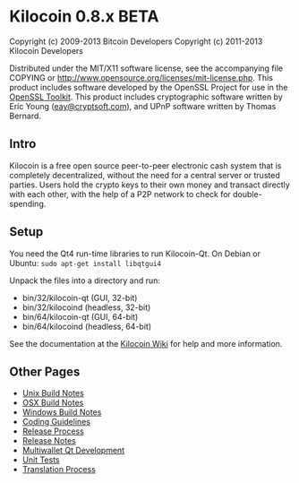 Kilocoin 0.8.x BETA
====================

Copyright (c) 2009-2013 Bitcoin Developers
Copyright (c) 2011-2013 Kilocoin Developers

Distributed under the MIT/X11 software license, see the accompanying
file COPYING or http://www.opensource.org/licenses/mit-license.php.
This product includes software developed by the OpenSSL Project for use in the [OpenSSL Toolkit](http://www.openssl.org/). This product includes
cryptographic software written by Eric Young ([eay@cryptsoft.com](mailto:eay@cryptsoft.com)), and UPnP software written by Thomas Bernard.


Intro
---------------------
Kilocoin is a free open source peer-to-peer electronic cash system that is
completely decentralized, without the need for a central server or trusted
parties.  Users hold the crypto keys to their own money and transact directly
with each other, with the help of a P2P network to check for double-spending.


Setup
---------------------
You need the Qt4 run-time libraries to run Kilocoin-Qt. On Debian or Ubuntu:
	`sudo apt-get install libqtgui4`

Unpack the files into a directory and run:

- bin/32/kilocoin-qt (GUI, 32-bit)
- bin/32/kilocoind (headless, 32-bit)
- bin/64/kilocoin-qt (GUI, 64-bit)
- bin/64/kilocoind (headless, 64-bit)

See the documentation at the [Kilocoin Wiki](http://kilocoin.info)
for help and more information.


Other Pages
---------------------
- [Unix Build Notes](build-unix.md)
- [OSX Build Notes](build-osx.md)
- [Windows Build Notes](build-msw.md)
- [Coding Guidelines](coding.md)
- [Release Process](release-process.md)
- [Release Notes](release-notes.md)
- [Multiwallet Qt Development](multiwallet-qt.md)
- [Unit Tests](unit-tests.md)
- [Translation Process](translation_process.md)
